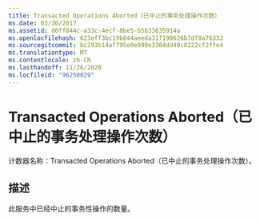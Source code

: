 ```yaml
---
title: Transacted Operations Aborted（已中止的事务处理操作次数）
ms.date: 03/30/2017
ms.assetid: d0ff844c-a33c-4ecf-8be5-b5b33635914a
ms.openlocfilehash: 623eff3bc19b844aeeda31f190626b7df0a76332
ms.sourcegitcommit: bc293b14af795e0e999e3304dd40c0222cf2ffe4
ms.translationtype: MT
ms.contentlocale: zh-CN
ms.lasthandoff: 11/26/2020
ms.locfileid: "96250029"
---
```

# <a name="transacted-operations-aborted"></a>Transacted Operations Aborted（已中止的事务处理操作次数）

计数器名称：Transacted Operations Aborted（已中止的事务处理操作次数）。  
  
## <a name="description"></a>描述  

 此服务中已经中止的事务性操作的数量。
